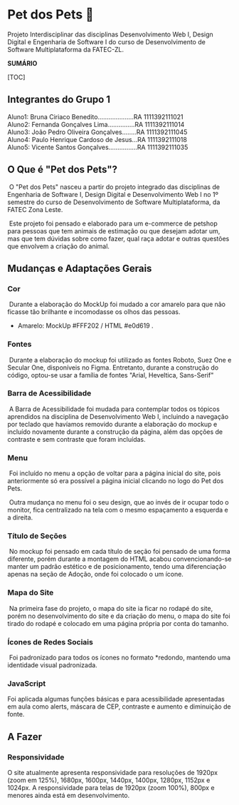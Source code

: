 # Pet dos Pets :dog:
Projeto Interdisciplinar das disciplinas Desenvolvimento Web I, Design Digital e Engenharia de Software I do curso de Desenvolvimento de Software Multiplataforma da FATEC-ZL.



**SUMÁRIO**

[TOC]



## Integrantes do Grupo  1

Aluno1: Bruna Ciriaco Benedito....................RA 1111392111021<br/>
Aluno2: Fernanda Gonçalves Lima...............RA 1111392111014<br/>
Aluno3: João Pedro Oliveira Gonçalves........RA 1111392111045<br/>
Aluno4: Paulo Henrique Cardoso de Jesus...RA 1111392111018<br/>
Aluno5: Vicente Santos Gonçalves................RA 1111392111035<br/>



## O Que é "Pet dos Pets"?

​	O "Pet dos Pets" nasceu a partir do projeto integrado das disciplinas de Engenharia de Software I, Design Digital e Desenvolvimento Web I no 1º semestre do curso de Desenvolvimento de Software Multiplataforma, da FATEC Zona Leste.<br/>

​	Este projeto foi pensado e elaborado para um e-commerce de petshop para pessoas que tem animais de estimação ou que desejam adotar um, mas que tem dúvidas sobre como fazer, qual raça adotar e outras questões que envolvem a criação do animal.



## Mudanças  e  Adaptações Gerais

### Cor

​	Durante a elaboração do MockUp foi mudado a cor amarelo para que não ficasse tão brilhante e incomodasse os olhos das pessoas.

* Amarelo: MockUp #FFF202 / HTML  #e0d619 .

### Fontes

​	Durante a elaboração do mockup foi utilizado as fontes Roboto, Suez One e Secular One, disponíveis no Figma. Entretanto, durante a construção do código, optou-se usar a família de fontes "Arial, Heveltica, Sans-Serif"

### Barra de Acessibilidade

​	A Barra de Acessibilidade foi mudada para contemplar todos os tópicos aprendidos na disciplina de Desenvolvimento Web I, incluindo a navegação por teclado que havíamos removido durante a elaboração do mockup e incluído novamente durante a construção da página, além das opções de contraste e sem contraste que foram incluídas.

### Menu

​	Foi incluído no menu a opção de voltar para a página inicial do site, pois anteriormente só era possível a página inicial clicando no logo do Pet dos Pets.<br/>

​	Outra mudança no menu foi o seu design, que ao invés de ir ocupar todo o monitor, fica centralizado na tela com o mesmo espaçamento a esquerda e a direita.

### Título de Seções

​	No mockup foi pensado em cada título de seção foi pensado de uma forma diferente, porém durante a montagem do HTML acabou convencionando-se manter um padrão estético e de posicionamento, tendo uma diferenciação apenas na seção de Adoção, onde foi colocado o um ícone.

### Mapa do Site

​	Na primeira fase do projeto, o mapa do site ia ficar no rodapé do site, porém no desenvolvimento do site e da criação do menu, o mapa do site foi tirado do rodapé e colocado em uma página própria por conta do tamanho.

### Ícones de Redes Sociais

​	Foi padronizado para todos os ícones no formato *redondo, mantendo uma identidade visual padronizada.

### JavaScript

Foi aplicada algumas funções básicas e para acessibilidade apresentadas em aula como alerts, máscara de CEP, contraste e aumento e diminuição de fonte.



## A Fazer

### Responsividade

O site atualmente apresenta responsividade para resoluções de 1920px (zoom em 125%), 1680px, 1600px, 1440px, 1400px, 1280px, 1152px e 1024px. A responsividade para telas de  1920px (zoom 100%), 800px e menores ainda está em desenvolvimento.


